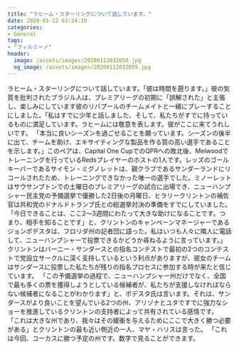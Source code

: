 ```yaml
---
title: "ラヒーム・スターリングについて話しています。"
date: 2020-01-12 03:24:19
categories:
- General
tags:
- "フィルミーノ"
header:
  image: /assets/images/20200112032059.jpg
  og_image: /assets/images/20200112032059.jpg
---
```


ラヒーム・スターリングについて話しています。「彼は時間を遡ります。」彼の気質を批判されたブラジル人は、プレミアリーグの初期に「誤解された」と主張し、楽しみにしています彼のリバプールのチームメイトと一緒にプレーすることにしました。「私はすでに少年と話しました、そして、私たちがすでに持っているものに満足しています。ラヒームには敬意を表します。彼がここに来てうれしいです。 「本当に良いシーズンを過ごせることを願っています。シーズンの後半に出て、チームを助け、エキサイティングな製品を作る質の高い選手であることを示します。」このペアは、Capital One CupでのQPRへの敗北後、Melwoodでトレーニングを行っているRedsプレイヤーのホストの1人です。レッズのゴールキーパーであるサイモン・ミグノレットは、親クラブであるサンダーランドにリコールされたため、トレーニングできなかった唯一の選手でした。ミノーレットはサウサンプトンでの土曜日のプレミアリーグの試合に出場でき、ニューハンプシャー民主党の予備選挙で優勝した2日後の月曜日、ヒラリークリントンの補佐官は共和党のドナルドトランプ氏との総選挙対決の準備をすでにしていました。 「今日できることは、ここ2〜3週間にわたって大きな助けになることです。つまり、相手を知ることです」と、クリントンのキャンペーンマネージャーであるジョンポデスタは、フロリダ州の記者団に語った。私はいつも人々に隣人に電話して、ニューハンプシャーで投票できるかどうか尋ねるように言っています。」クリントンはバーニー・サンダースとの指名コンテストで最初の2つのコンテストで党設立サークルに深く支持しているという利点がありますが、彼女のチームはサンダースに投票した私たちが残りの指名プロセスに参加する時が来たと信じています。 「この予備選挙の過程で、ニューハンプシャー州だけでなく、全国で最も多くの票を獲得しようとしている候補者が、私たちが支援しなければならない候補者になることがわかります」と、ポデスタ氏は言います。それは、サンダースがより良いことを望んでいる2つの州、アリゾナとユタですでに強力なショーを推進しているクリントンの支持者によって共有されている感情です。 「これは大きな州であり、我々はその緩衝を与えるためにここで大きく勝つ必要がある」とクリントンの最も近い側近の一人、マヤ・ハリスは言った。 「これは今回、コーカスに勝つ予定の州です。数字で見ることができます。
